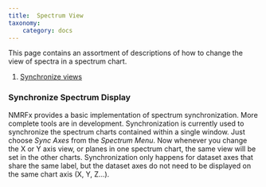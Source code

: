 ```yaml
---
title:  Spectrum View
taxonomy:
    category: docs
---
```



This page contains an assortment of descriptions of how to change the view of spectra in a spectrum chart.

1. [Synchronize views](#synchronize-spectrum-display)

### Synchronize Spectrum Display 

NMRFx provides a basic implementation of spectrum synchronization.  More complete tools are in development.  Synchronization is currently used to synchronize the spectrum charts contained within a single window.  Just choose *Sync Axes* from the *Spectrum Menu*.  Now whenever you change the X or Y axis view, or planes in one spectrum chart, the same view will be set in the other charts.  Synchronization only happens for dataset axes that share the same label, but the dataset axes do not need to be displayed on the same chart axis (X, Y, Z...).

